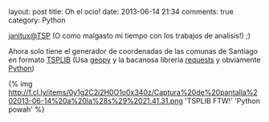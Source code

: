 layout: post
title: Oh el ocio!
date: 2013-06-14 21:34
comments: true
category: Python

[janitux@TSP](https://github.com/pperez/tsp)
(O como malgasto mi tiempo con los trabajos de analisis!) ;)

Ahora solo tiene el generador de coordenadas de las comunas de Santiago en formato [TSPLIB](http://comopt.ifi.uni-heidelberg.de/software/TSPLIB95/) (Usa [geopy](https://pypi.python.org/pypi/geopy) y la bacanosa libreria [requests](https://pypi.python.org/pypi/requests) y obviamente [Python](http://python.org))

{% img http://f.cl.ly/items/0y1g2C2i2H0O1o0x340z/Captura%20de%20pantalla%202013-06-14%20a%20la%28s%29%2021.41.31.png 'TSPLIB FTW!' 'Python powah' %}